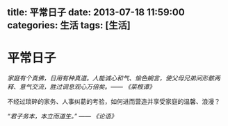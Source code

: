 title: 平常日子
date: 2013-07-18 11:59:00
categories:  生活
tags: [生活]
---

# 平常日子
*家庭有个真佛，日用有种真道。人能诚心和气、愉色婉言，使父母兄弟间形骸两释、意气交流，胜过调息观心万倍矣。—— 《菜根谭》*

不经过琐碎的家务、人事纠葛的考验，如何进而营造并享受家庭的温馨、浪漫？

*“君子务本，本立而道生。” —— 《论语》*